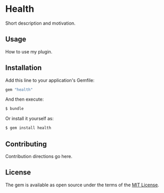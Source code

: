 # Health
Short description and motivation.

## Usage
How to use my plugin.

## Installation
Add this line to your application's Gemfile:

```ruby
gem "health"
```

And then execute:
```bash
$ bundle
```

Or install it yourself as:
```bash
$ gem install health
```

## Contributing
Contribution directions go here.

## License
The gem is available as open source under the terms of the [MIT License](https://opensource.org/licenses/MIT).
